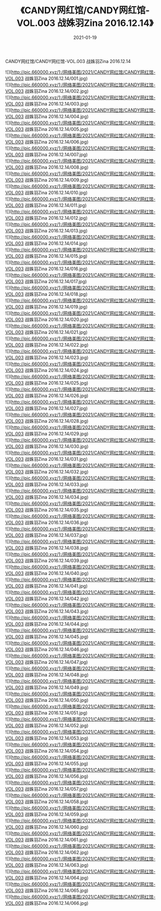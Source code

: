 ﻿---
layout: post
title:  《CANDY网红馆/CANDY网红馆-VOL.003 战姝羽Zina 2016.12.14》
date:   2021-01-19
img: http://pic.660000.xyz/1:/网络美图/2021/CANDY网红馆/CANDY网红馆-VOL.003 战姝羽Zina 2016.12.14/000.jpg
categories: [美女, 清纯, 唯美]
---

CANDY网红馆/CANDY网红馆-VOL.003 战姝羽Zina 2016.12.14

 ![](http://pic.660000.xyz/1:/网络美图/2021/CANDY网红馆/CANDY网红馆-VOL.003 战姝羽Zina 2016.12.14/001.jpg) <br>![](http://pic.660000.xyz/1:/网络美图/2021/CANDY网红馆/CANDY网红馆-VOL.003 战姝羽Zina 2016.12.14/002.jpg) <br>![](http://pic.660000.xyz/1:/网络美图/2021/CANDY网红馆/CANDY网红馆-VOL.003 战姝羽Zina 2016.12.14/003.jpg) <br>![](http://pic.660000.xyz/1:/网络美图/2021/CANDY网红馆/CANDY网红馆-VOL.003 战姝羽Zina 2016.12.14/004.jpg) <br>![](http://pic.660000.xyz/1:/网络美图/2021/CANDY网红馆/CANDY网红馆-VOL.003 战姝羽Zina 2016.12.14/005.jpg) <br>![](http://pic.660000.xyz/1:/网络美图/2021/CANDY网红馆/CANDY网红馆-VOL.003 战姝羽Zina 2016.12.14/006.jpg) <br>![](http://pic.660000.xyz/1:/网络美图/2021/CANDY网红馆/CANDY网红馆-VOL.003 战姝羽Zina 2016.12.14/007.jpg) <br>![](http://pic.660000.xyz/1:/网络美图/2021/CANDY网红馆/CANDY网红馆-VOL.003 战姝羽Zina 2016.12.14/008.jpg) <br>![](http://pic.660000.xyz/1:/网络美图/2021/CANDY网红馆/CANDY网红馆-VOL.003 战姝羽Zina 2016.12.14/009.jpg) <br>![](http://pic.660000.xyz/1:/网络美图/2021/CANDY网红馆/CANDY网红馆-VOL.003 战姝羽Zina 2016.12.14/010.jpg) <br>![](http://pic.660000.xyz/1:/网络美图/2021/CANDY网红馆/CANDY网红馆-VOL.003 战姝羽Zina 2016.12.14/011.jpg) <br>![](http://pic.660000.xyz/1:/网络美图/2021/CANDY网红馆/CANDY网红馆-VOL.003 战姝羽Zina 2016.12.14/012.jpg) <br>![](http://pic.660000.xyz/1:/网络美图/2021/CANDY网红馆/CANDY网红馆-VOL.003 战姝羽Zina 2016.12.14/013.jpg) <br>![](http://pic.660000.xyz/1:/网络美图/2021/CANDY网红馆/CANDY网红馆-VOL.003 战姝羽Zina 2016.12.14/014.jpg) <br>![](http://pic.660000.xyz/1:/网络美图/2021/CANDY网红馆/CANDY网红馆-VOL.003 战姝羽Zina 2016.12.14/015.jpg) <br>![](http://pic.660000.xyz/1:/网络美图/2021/CANDY网红馆/CANDY网红馆-VOL.003 战姝羽Zina 2016.12.14/016.jpg) <br>![](http://pic.660000.xyz/1:/网络美图/2021/CANDY网红馆/CANDY网红馆-VOL.003 战姝羽Zina 2016.12.14/017.jpg) <br>![](http://pic.660000.xyz/1:/网络美图/2021/CANDY网红馆/CANDY网红馆-VOL.003 战姝羽Zina 2016.12.14/018.jpg) <br>![](http://pic.660000.xyz/1:/网络美图/2021/CANDY网红馆/CANDY网红馆-VOL.003 战姝羽Zina 2016.12.14/019.jpg) <br>![](http://pic.660000.xyz/1:/网络美图/2021/CANDY网红馆/CANDY网红馆-VOL.003 战姝羽Zina 2016.12.14/020.jpg) <br>![](http://pic.660000.xyz/1:/网络美图/2021/CANDY网红馆/CANDY网红馆-VOL.003 战姝羽Zina 2016.12.14/021.jpg) <br>![](http://pic.660000.xyz/1:/网络美图/2021/CANDY网红馆/CANDY网红馆-VOL.003 战姝羽Zina 2016.12.14/022.jpg) <br>![](http://pic.660000.xyz/1:/网络美图/2021/CANDY网红馆/CANDY网红馆-VOL.003 战姝羽Zina 2016.12.14/023.jpg) <br>![](http://pic.660000.xyz/1:/网络美图/2021/CANDY网红馆/CANDY网红馆-VOL.003 战姝羽Zina 2016.12.14/024.jpg) <br>![](http://pic.660000.xyz/1:/网络美图/2021/CANDY网红馆/CANDY网红馆-VOL.003 战姝羽Zina 2016.12.14/025.jpg) <br>![](http://pic.660000.xyz/1:/网络美图/2021/CANDY网红馆/CANDY网红馆-VOL.003 战姝羽Zina 2016.12.14/026.jpg) <br>![](http://pic.660000.xyz/1:/网络美图/2021/CANDY网红馆/CANDY网红馆-VOL.003 战姝羽Zina 2016.12.14/027.jpg) <br>![](http://pic.660000.xyz/1:/网络美图/2021/CANDY网红馆/CANDY网红馆-VOL.003 战姝羽Zina 2016.12.14/028.jpg) <br>![](http://pic.660000.xyz/1:/网络美图/2021/CANDY网红馆/CANDY网红馆-VOL.003 战姝羽Zina 2016.12.14/029.jpg) <br>![](http://pic.660000.xyz/1:/网络美图/2021/CANDY网红馆/CANDY网红馆-VOL.003 战姝羽Zina 2016.12.14/030.jpg) <br>![](http://pic.660000.xyz/1:/网络美图/2021/CANDY网红馆/CANDY网红馆-VOL.003 战姝羽Zina 2016.12.14/031.jpg) <br>![](http://pic.660000.xyz/1:/网络美图/2021/CANDY网红馆/CANDY网红馆-VOL.003 战姝羽Zina 2016.12.14/032.jpg) <br>![](http://pic.660000.xyz/1:/网络美图/2021/CANDY网红馆/CANDY网红馆-VOL.003 战姝羽Zina 2016.12.14/033.jpg) <br>![](http://pic.660000.xyz/1:/网络美图/2021/CANDY网红馆/CANDY网红馆-VOL.003 战姝羽Zina 2016.12.14/034.jpg) <br>![](http://pic.660000.xyz/1:/网络美图/2021/CANDY网红馆/CANDY网红馆-VOL.003 战姝羽Zina 2016.12.14/035.jpg) <br>![](http://pic.660000.xyz/1:/网络美图/2021/CANDY网红馆/CANDY网红馆-VOL.003 战姝羽Zina 2016.12.14/036.jpg) <br>![](http://pic.660000.xyz/1:/网络美图/2021/CANDY网红馆/CANDY网红馆-VOL.003 战姝羽Zina 2016.12.14/037.jpg) <br>![](http://pic.660000.xyz/1:/网络美图/2021/CANDY网红馆/CANDY网红馆-VOL.003 战姝羽Zina 2016.12.14/038.jpg) <br>![](http://pic.660000.xyz/1:/网络美图/2021/CANDY网红馆/CANDY网红馆-VOL.003 战姝羽Zina 2016.12.14/039.jpg) <br>![](http://pic.660000.xyz/1:/网络美图/2021/CANDY网红馆/CANDY网红馆-VOL.003 战姝羽Zina 2016.12.14/040.jpg) <br>![](http://pic.660000.xyz/1:/网络美图/2021/CANDY网红馆/CANDY网红馆-VOL.003 战姝羽Zina 2016.12.14/041.jpg) <br>![](http://pic.660000.xyz/1:/网络美图/2021/CANDY网红馆/CANDY网红馆-VOL.003 战姝羽Zina 2016.12.14/042.jpg) <br>![](http://pic.660000.xyz/1:/网络美图/2021/CANDY网红馆/CANDY网红馆-VOL.003 战姝羽Zina 2016.12.14/043.jpg) <br>![](http://pic.660000.xyz/1:/网络美图/2021/CANDY网红馆/CANDY网红馆-VOL.003 战姝羽Zina 2016.12.14/044.jpg) <br>![](http://pic.660000.xyz/1:/网络美图/2021/CANDY网红馆/CANDY网红馆-VOL.003 战姝羽Zina 2016.12.14/045.jpg) <br>![](http://pic.660000.xyz/1:/网络美图/2021/CANDY网红馆/CANDY网红馆-VOL.003 战姝羽Zina 2016.12.14/046.jpg) <br>![](http://pic.660000.xyz/1:/网络美图/2021/CANDY网红馆/CANDY网红馆-VOL.003 战姝羽Zina 2016.12.14/047.jpg) <br>![](http://pic.660000.xyz/1:/网络美图/2021/CANDY网红馆/CANDY网红馆-VOL.003 战姝羽Zina 2016.12.14/048.jpg) <br>![](http://pic.660000.xyz/1:/网络美图/2021/CANDY网红馆/CANDY网红馆-VOL.003 战姝羽Zina 2016.12.14/049.jpg) <br>![](http://pic.660000.xyz/1:/网络美图/2021/CANDY网红馆/CANDY网红馆-VOL.003 战姝羽Zina 2016.12.14/050.jpg) <br>![](http://pic.660000.xyz/1:/网络美图/2021/CANDY网红馆/CANDY网红馆-VOL.003 战姝羽Zina 2016.12.14/051.jpg) <br>![](http://pic.660000.xyz/1:/网络美图/2021/CANDY网红馆/CANDY网红馆-VOL.003 战姝羽Zina 2016.12.14/052.jpg) <br>![](http://pic.660000.xyz/1:/网络美图/2021/CANDY网红馆/CANDY网红馆-VOL.003 战姝羽Zina 2016.12.14/053.jpg) <br>![](http://pic.660000.xyz/1:/网络美图/2021/CANDY网红馆/CANDY网红馆-VOL.003 战姝羽Zina 2016.12.14/054.jpg) <br>![](http://pic.660000.xyz/1:/网络美图/2021/CANDY网红馆/CANDY网红馆-VOL.003 战姝羽Zina 2016.12.14/055.jpg) <br>![](http://pic.660000.xyz/1:/网络美图/2021/CANDY网红馆/CANDY网红馆-VOL.003 战姝羽Zina 2016.12.14/056.jpg) <br>![](http://pic.660000.xyz/1:/网络美图/2021/CANDY网红馆/CANDY网红馆-VOL.003 战姝羽Zina 2016.12.14/057.jpg) <br>![](http://pic.660000.xyz/1:/网络美图/2021/CANDY网红馆/CANDY网红馆-VOL.003 战姝羽Zina 2016.12.14/058.jpg) <br>![](http://pic.660000.xyz/1:/网络美图/2021/CANDY网红馆/CANDY网红馆-VOL.003 战姝羽Zina 2016.12.14/059.jpg) <br>![](http://pic.660000.xyz/1:/网络美图/2021/CANDY网红馆/CANDY网红馆-VOL.003 战姝羽Zina 2016.12.14/060.jpg) <br>![](http://pic.660000.xyz/1:/网络美图/2021/CANDY网红馆/CANDY网红馆-VOL.003 战姝羽Zina 2016.12.14/061.jpg) <br>![](http://pic.660000.xyz/1:/网络美图/2021/CANDY网红馆/CANDY网红馆-VOL.003 战姝羽Zina 2016.12.14/062.jpg) <br>![](http://pic.660000.xyz/1:/网络美图/2021/CANDY网红馆/CANDY网红馆-VOL.003 战姝羽Zina 2016.12.14/063.jpg) <br>![](http://pic.660000.xyz/1:/网络美图/2021/CANDY网红馆/CANDY网红馆-VOL.003 战姝羽Zina 2016.12.14/064.jpg) <br>![](http://pic.660000.xyz/1:/网络美图/2021/CANDY网红馆/CANDY网红馆-VOL.003 战姝羽Zina 2016.12.14/065.jpg) <br>![](http://pic.660000.xyz/1:/网络美图/2021/CANDY网红馆/CANDY网红馆-VOL.003 战姝羽Zina 2016.12.14/066.jpg) <br>
